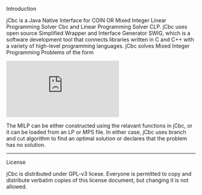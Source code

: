 Introduction

jCbc is a Java Native Interface for COIN OR Mixed Integer Linear Programming Solver Cbc and Linear Programming Solver CLP. jCbc  uses open source Simplified Wrapper and Interface Generator SWIG, which is a software development tool that connects libraries written in C and C++ with a variety of high-level programming languages. jCbc solves Mixed Integer Programming Problems of the form 

![equation](http://www.sciweavers.org/tex2img.php?eq=%5Cbegin%7Beqnarray%2A%7D%0A%09%5Cbegin%7Barray%7D%7Blllrr%7D%0A%09%09%5Cmbox%7Bmin%7D%20%26%20c%5ETx%20%5C%5C%0A%09%09%5Cmbox%7Bs.t.%7D%26%20Ax%5Clesseqqgtr%20b%26%26%28MILP%29%5C%5C%0A%09%09%26%20l%5Cleq%20x%20%5Cleq%20u%20%5C%5C%0A%09%09%26%20x_i%20%5Cin%20%5Cmathbb%7BZ%7D%5C%20%20%5Cforall%20i%5Cin%20I%2C%5C%5C%0A%09%5Cend%7Barray%7D%0A%5Cend%7Beqnarray%2A%7D%0A&bc=White&fc=Black&im=png&fs=12&ff=arev&edit=0)

The MILP can be either constructed using the relavant functions in jCbc, or it can be loaded from an LP or MPS file. In either case, jCbc uses branch and cut algorithm to find an optimal solution or declares that the problem has no solution. 


*********************************************************************************
License 

jCbc is distributed under GPL-v3 licese. Everyone is permitted to copy and distribute verbatim copies of this license document, but changing it is not allowed.



